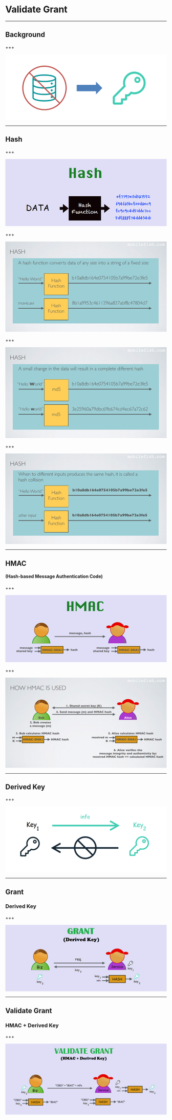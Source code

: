 # Validate **Grant**

---

## Background

+++

![](assets/img/bg.PNG)

---

## Hash

+++

![](assets/img/Hash_Concept.PNG)

+++

![](assets/img/Hash1.PNG)

+++

![](assets/img/Hash2.PNG)

+++

![](assets/img/Hash3.PNG)

---

## HMAC
#### (**H**ash-based **M**essage **A**uthentication **C**ode)

+++

![](assets/img/HMACConcept.PNG)

+++

![](assets/img/HowToHMACUse.PNG)

---

## Derived Key

+++

![](assets/img/DerivedKey.PNG)

---

## Grant
### Derived Key

+++

![](assets/img/Grant1.PNG)

---

## Validate Grant
### HMAC + Derived Key

+++

![](assets/img/ValidateGrant.PNG)